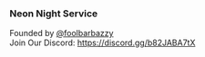 ### Neon Night Service
Founded by [@foolbarbazzy](https://github.com/foolbarbazzy)<br>
Join Our Discord: https://discord.gg/b82JABA7tX
